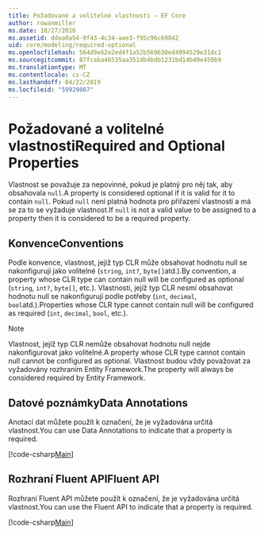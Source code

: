 ```yaml
---
title: Požadované a volitelné vlastnosti – EF Core
author: rowanmiller
ms.date: 10/27/2016
ms.assetid: ddaa0a54-9f43-4c34-aae3-f95c96c69842
uid: core/modeling/required-optional
ms.openlocfilehash: 564d9e62e2ed4f1a52b569630ed4994529e31dc1
ms.sourcegitcommit: 87fcaba46535aa351db4bdb1231bd14b40e459b9
ms.translationtype: MT
ms.contentlocale: cs-CZ
ms.lasthandoff: 04/22/2019
ms.locfileid: "59929807"
---
```

# <a name="required-and-optional-properties"></a><span data-ttu-id="8b18e-102">Požadované a volitelné vlastnosti</span><span class="sxs-lookup"><span data-stu-id="8b18e-102">Required and Optional Properties</span></span>

<span data-ttu-id="8b18e-103">Vlastnost se považuje za nepovinné, pokud je platný pro něj tak, aby obsahovala `null`.</span><span class="sxs-lookup"><span data-stu-id="8b18e-103">A property is considered optional if it is valid for it to contain `null`.</span></span> <span data-ttu-id="8b18e-104">Pokud `null` není platná hodnota pro přiřazení vlastnosti a má se za to se vyžaduje vlastnost.</span><span class="sxs-lookup"><span data-stu-id="8b18e-104">If `null` is not a valid value to be assigned to a property then it is considered to be a required property.</span></span>

## <a name="conventions"></a><span data-ttu-id="8b18e-105">Konvence</span><span class="sxs-lookup"><span data-stu-id="8b18e-105">Conventions</span></span>

<span data-ttu-id="8b18e-106">Podle konvence, vlastnost, jejíž typ CLR může obsahovat hodnotu null se nakonfigurují jako volitelné (`string`, `int?`, `byte[]`atd.).</span><span class="sxs-lookup"><span data-stu-id="8b18e-106">By convention, a property whose CLR type can contain null will be configured as optional (`string`, `int?`, `byte[]`, etc.).</span></span> <span data-ttu-id="8b18e-107">Vlastnosti, jejíž typ CLR nesmí obsahovat hodnotu null se nakonfigurují podle potřeby (`int`, `decimal`, `bool`atd.).</span><span class="sxs-lookup"><span data-stu-id="8b18e-107">Properties whose CLR type cannot contain null will be configured as required (`int`, `decimal`, `bool`, etc.).</span></span>

> [!NOTE]  
> <span data-ttu-id="8b18e-108">Vlastnost, jejíž typ CLR nemůže obsahovat hodnotu null nejde nakonfigurovat jako volitelné.</span><span class="sxs-lookup"><span data-stu-id="8b18e-108">A property whose CLR type cannot contain null cannot be configured as optional.</span></span> <span data-ttu-id="8b18e-109">Vlastnost budou vždy považovat za vyžadovány rozhraním Entity Framework.</span><span class="sxs-lookup"><span data-stu-id="8b18e-109">The property will always be considered required by Entity Framework.</span></span>

## <a name="data-annotations"></a><span data-ttu-id="8b18e-110">Datové poznámky</span><span class="sxs-lookup"><span data-stu-id="8b18e-110">Data Annotations</span></span>

<span data-ttu-id="8b18e-111">Anotací dat můžete použít k označení, že je vyžadována určitá vlastnost.</span><span class="sxs-lookup"><span data-stu-id="8b18e-111">You can use Data Annotations to indicate that a property is required.</span></span>

[!code-csharp[Main](../../../samples/core/Modeling/DataAnnotations/Samples/Required.cs?highlight=14)]

## <a name="fluent-api"></a><span data-ttu-id="8b18e-112">Rozhraní Fluent API</span><span class="sxs-lookup"><span data-stu-id="8b18e-112">Fluent API</span></span>

<span data-ttu-id="8b18e-113">Rozhraní Fluent API můžete použít k označení, že je vyžadována určitá vlastnost.</span><span class="sxs-lookup"><span data-stu-id="8b18e-113">You can use the Fluent API to indicate that a property is required.</span></span>

[!code-csharp[Main](../../../samples/core/Modeling/FluentAPI/Samples/Required.cs?highlight=11-13)]

